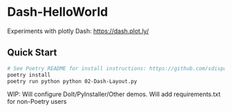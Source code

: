 # Dash-HelloWorld

Experiments with plotly Dash: https://dash.plot.ly/

## Quick Start

```sh
# See Poetry README for install instructions: https://github.com/sdispater/poetry
poetry install
poetry run python python 02-Dash-Layout.py
```

WIP: Will configure DoIt/PyInstaller/Other demos. Will add requirements.txt for non-Poetry users

